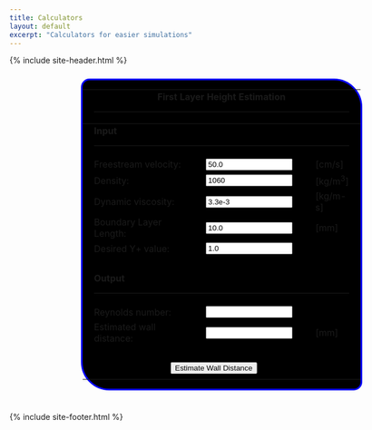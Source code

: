 ```yaml
---
title: Calculators
layout: default
excerpt: "Calculators for easier simulations"
---
```


<style>
    .calc_container {
        display: flex;
        text-align: center;
        margin: auto;
        width: 50%;
        padding: 10px;
    }

    .Y_Est {
        display: inline-block;
        margin-left: auto;
        margin-right: auto;
        text-align: left;
        border-radius: 15px 50px;
        border-color: blue;
        border-style: solid;
        background: black;
        font-weight: bold;
        color: white;
    }

    td {
        padding-right: 20px;
        padding-left: 20px;
    }

    .button1 {
        display:inline-block;
        margin:0 0.3em 0.3em 0;
        -ms-transform: translateX(70%);
        transform: translateX(70%);
    }
}


</style>

<script>
    <!-- 
    function y_plus_estimation(form) {

        u_freestream = eval(form.u_freestream.value)
        if (u_freestream <= 0.0) {
            alert("Free stream velocity must be greater than zero")
            return
        }

        rho = eval(form.rho.value)
        if (rho <= 0.0) {
            alert("Density must be greater than zero")
            return
        }

        L = eval(form.L.value)
        if (L <= 0.0) {
            alert("Boundary layer reference length must be greater than zero")
            return
        }

        mu = eval(form.mu.value)
        if (mu <= 0.0) {
            alert("Dynamic viscosity must be greater than zero")
            return
        }

        y_plus_desired = eval(form.y_plus_desired.value)
        if (y_plus_desired <= 0.0) {
            alert("Desired y+ value must be greater than zero")
            return
        }

        Re = (rho * u_freestream/100 * L/1000) / mu
        C_f = 0.026 * Math.pow(Re, -(1.0 / 7.0))
        C_f = 0.0576 * Math.pow(Re, -1.0 / 5.0)
        C_f = 0.370 * Math.pow(Math.log(Re) / Math.log(10), -2.584)
        C_f = Math.pow((2 * Math.log(Re) / Math.log(10) - 0.65), -2.3)
        tau_w = C_f * 0.5 * rho * u_freestream * u_freestream
        U_f = Math.sqrt(tau_w / rho)

        wall_distance_estimation = 1000*(y_plus_desired * mu) / (U_f * rho)

        form.Re.value = Re.toFixed(3)
        form.wall_distance_estimation.value = wall_distance_estimation.toFixed(10)
    }

    // end hide 
    -->
</script>


{% include site-header.html %}

<div class="calc_container">
  <form class="Y_Est">
    <table cellspacing="10">
      <tbody>
        <tr>
          <td colspan="3"><b>
              <center>First Layer Height Estimation</center>
            </b>
            <hr>
          </td>
        </tr>
        <tr></tr>
      </tbody>
      <tbody>
        <tr>
          <td colspan="3"><b>Input</b>
            <hr>
          </td>
        </tr>
        <tr>
          <td>Freestream velocity:</td>
          <td><input type="text" id="u_freestream" name="u_freestream" value="50.0" size="16"></td>
          <td>[cm/s]</td>
        </tr>
        <tr>
          <td>Density:</td>
          <td><input type="text" id="rho" name="rho" value="1060" size="16"></td>
          <td>[kg/m<sup>3</sup>]</td>
        </tr>
        <tr>
          <td>Dynamic viscosity:</td>
          <td><input type="text" id="mu" name="mu" value="3.3e-3" size="16"></td>
          <td>[kg/m-s]</td>
        </tr>
        <tr>
          <td>Boundary Layer Length:</td>
          <td><input type="text" id="L" name="L" value="10.0" size="16"></td>
          <td>[mm]</td>
        </tr>
        <tr>
          <td>Desired Y+ value:</td>
          <td><input type="text" id="y_plus_desired" name="y_plus_desired" value="1.0" size="16"></td>
          <td></td>
        </tr>
        <tr>
          <td colspan="3"><br></td>
        </tr>
        <tr>
          <td colspan="3"><b>Output</b>
            <hr>
          </td>
        </tr>
        <tr>
          <td>Reynolds number:</td>
          <td><input type="text" id="Re" name="Re" size="16"></td>
          <td></td>
        </tr>
        <tr>
          <td>Estimated wall distance:</td>
          <td><input type="text" id="wall_distance_estimation" name="wall_distance_estimation" size="16"></td>
          <td>[mm]</td>
        </tr>
        <tr>
          <td colspan="3">&nbsp;</td>
        </tr>
        <tr>
          <td colspan="3" align="right" class="button1"><input type="button" value="Estimate Wall Distance" onclick="y_plus_estimation(this.form)"></td>
        </tr>
      </tbody>
    </table>
  </form>
</div>


{% include site-footer.html %}
